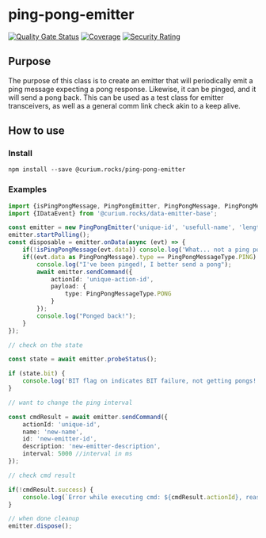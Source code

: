 # ping-pong-emitter
[![Quality Gate Status](https://sonarcloud.io/api/project_badges/measure?project=curium-rocks_ping-pong-emitter&metric=alert_status)](https://sonarcloud.io/dashboard?id=curium-rocks_ping-pong-emitter) [![Coverage](https://sonarcloud.io/api/project_badges/measure?project=curium-rocks_ping-pong-emitter&metric=coverage)](https://sonarcloud.io/dashboard?id=curium-rocks_ping-pong-emitter) [![Security Rating](https://sonarcloud.io/api/project_badges/measure?project=curium-rocks_ping-pong-emitter&metric=security_rating)](https://sonarcloud.io/dashboard?id=curium-rocks_ping-pong-emitter)
## Purpose
The purpose of this class is to create an emitter that will 
periodically emit a ping message expecting a pong response. 
Likewise, it can be pinged, and it will send a pong back. 
This can be used as a test class for emitter transceivers, 
as well as a general comm link check akin to a keep alive.

## How to use

### Install

`npm install --save @curium.rocks/ping-pong-emitter`


### Examples

```typescript
import {isPingPongMessage, PingPongEmitter, PingPongMessage, PingPongMessageType} from '@curium.rocks/ping-pong-emitter';
import {IDataEvent} from '@curium.rocks/data-emitter-base';

const emitter = new PingPongEmitter('unique-id', 'usefull-name', 'lengthy description', 1000);
emitter.startPolling();
const disposable = emitter.onData(async (evt) => {
    if(!isPingPongMessage(evt.data)) console.log('What... not a ping pong message!');
    if((evt.data as PingPongMessage).type == PingPongMessageType.PING) {
        console.log("I've been pinged!, I better send a pong");
        await emitter.sendCommand({
            actionId: 'unique-action-id',
            payload: {
                type: PingPongMessageType.PONG
            }
        });
        console.log("Ponged back!");
    }
});

// check on the state 

const state = await emitter.probeStatus();

if (state.bit) {
    console.log('BIT flag on indicates BIT failure, not getting pongs!');
}

// want to change the ping interval

const cmdResult = await emitter.sendCommand({
    actionId: 'unique-id',
    name: 'new-name',
    id: 'new-emitter-id',
    description: 'new-emitter-description',
    interval: 5000 //interval in ms
});

// check cmd result

if(!cmdResult.success) {
    console.log(`Error while executing cmd: ${cmdResult.actionId}, reason: ${cmdResult.failureReason}`);
}

// when done cleanup
emitter.dispose();
```